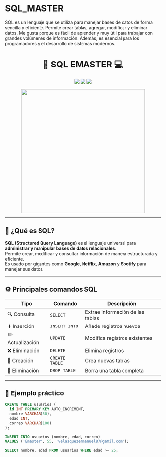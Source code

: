 # SQL_MASTER
SQL es un lenguaje que se utiliza para manejar bases de datos de forma sencilla y eficiente. Permite crear tablas, agregar, modificar y eliminar datos. Me gusta porque es fácil de aprender y muy útil para trabajar con grandes volúmenes de información. Además, es esencial para los programadores y el desarrollo de sistemas modernos.

<h1 align="center">💾 SQL EMASTER 💻</h1>

<p align="center">
  <img src="https://img.shields.io/badge/SQL-Structured_Query_Language-blue?style=for-the-badge&logo=database&logoColor=white" />
  <img src="https://img.shields.io/badge/MySQL-Data%20Management-orange?style=for-the-badge&logo=mysql&logoColor=white" />
  <img src="https://img.shields.io/badge/PostgreSQL-Relational_DB-blue?style=for-the-badge&logo=postgresql&logoColor=white" />
</p>

<p align="center">
  <img src="https://user-images.githubusercontent.com/74038190/212751336-27f88bdf-d46c-4680-8bb5-6c9f8f32e181.gif" width="400">
</p>

---

## 🧠 ¿Qué es SQL?

**SQL (Structured Query Language)** es el lenguaje universal para **administrar y manipular bases de datos relacionales**.  
Permite crear, modificar y consultar información de manera estructurada y eficiente.  
Es usado por gigantes como **Google**, **Netflix**, **Amazon** y **Spotify** para manejar sus datos.

---

## ⚙️ Principales comandos SQL

| Tipo | Comando | Descripción |
|------|----------|--------------|
| 🔍 Consulta | `SELECT` | Extrae información de las tablas |
| ➕ Inserción | `INSERT INTO` | Añade registros nuevos |
| ✏️ Actualización | `UPDATE` | Modifica registros existentes |
| ❌ Eliminación | `DELETE` | Elimina registros |
| 🧱 Creación | `CREATE TABLE` | Crea nuevas tablas |
| 🧹 Eliminación | `DROP TABLE` | Borra una tabla completa |

---

## 📘 Ejemplo práctico

```sql
CREATE TABLE usuarios (
  id INT PRIMARY KEY AUTO_INCREMENT,
  nombre VARCHAR(50),
  edad INT,
  correo VARCHAR(100)
);

INSERT INTO usuarios (nombre, edad, correo)
VALUES ('Emaster', 55, 'velasquezemmanuel87@gamil.com');

SELECT nombre, edad FROM usuarios WHERE edad >= 25;
